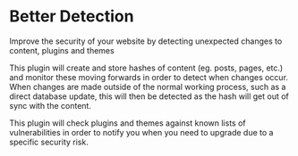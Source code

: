 # Better Detection
Improve the security of your website by detecting unexpected changes to content, plugins and themes

This plugin will create and store hashes of content (eg. posts, pages, etc.) and monitor these moving forwards in order to detect when changes occur.  When changes are made outside of the normal working process, such as a direct database update, this will then be detected as the hash will get out of sync with the content.

This plugin will check plugins and themes against known lists of vulnerabilities in order to notify you when you need to upgrade due to a specific security risk.
